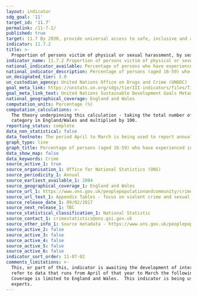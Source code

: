 ```yaml
---
layout: indicator
sdg_goal: '11'
target_id: '11.7'
permalink: /11-7-2/
published: true
target: 11.7 By 2030, provide universal access to safe, inclusive and accessible, green and public spaces, in particular for women and children, older persons and persons with disabilities
indicator: 11.7.2
title: >-
  Proportion of persons victim of physical or sexual harassment, by sex, age, disability status and place of occurrence, in the previous 12 months
indicator_name: 11.7.2 Proportion of persons victim of physical or sexual harassment, by sex, age, disability status and place of occurrence, in the previous 12 months
national_indicator_available: Percentage of persons who have experienced indecent exposure or unwanted sexual touching in the previous twelve months
national_indicator_description: Percentage of persons (aged 16-59) who have experienced indecent exposure or unwanted sexual touching in the previous twelve months
un_designated_tier: 3.0
un_custodian_agency: United Nations Office on Drugs and Crime (UNODC)  
goal_meta_link: https://unstats.un.org/sdgs/tierIII-indicators/files/Tier3-11-07-02.pdf
goal_meta_link_text: United Nations Sustainable Development Goals Metadata (PDF 4.0 MB)
national_geographical_coverage: England and Wales
computation_units: Percentage (%)
computation_calculations: >-
  The theory underpinning this calculation - taking the total number of adults aged 16 to 59 in England and Wales who experienced incidents of indecent exposure or unwanted sexual touching in the previous twelve months and divided this by the total number of adults with the same age
  category in England/Wales and multiplied by 100.
reporting_status: complete
data_non_statistical: false
data_footnote: The period April to March is being used to report annual data. The date on the X axis is the year at the start of the period
graph_type: line
graph_title: Percentage of persons (aged 16-59) who have experienced indecent exposure or unwanted sexual touching in the previous twelve months
data_show_map: false
data_keywords: Crime
source_active_1: true
source_organisation_1: Office for National Statistics (ONS)
source_periodicity_1: Annual 
source_earliest_available_1: 2004
source_geographical_coverage_1: England and Wales 
source_url_1: https://www.ons.gov.uk/peoplepopulationandcommunity/crimeandjustice/datasets/sexualoffencesappendixtables
source_url_text_1: Appendix Tables - focus on violent crime and sexual offences
source_release_date_1: 09/02/2017
source_next_release_1: TBC
source_statistical_classification_1: National Statistic
source_contact_1: crimestatistics@ons.gsi.gov.uk
source_other_info_1: Source metadata - https://www.ons.gov.uk/peoplepopulationandcommunity/crimeandjustice/qmis/crimeandjusticeqmi & https://www.ons.gov.uk/peoplepopulationandcommunity/crimeandjustice/methodologies/crimeandjusticemethodology
source_active_2: false
source_active_3: false
source_active_4: false
source_active_5: false
source_active_6: false
indicator_sort_order: 11-07-02
comments_limitations: >-
  This, or part of this, indicator is awaiting the development of internationally established methodology and standards (classified by the UN as tier 3). Presently the only ages covered are between 16 and 59 but the upper bound of this is likely to increase over time. The original figures
  refer to data that runs from April of that year to March the following year. For example 2015 data date range is from April 2015 to March 2016. The headline data are published in July, however the specific breakdowns (disaggregation’s, i.e. age, gender, etc) are published in February.
  Coverage is limited to England and Wales.  This indicator is being used as an approximation of the UN SDG Indicator. Where possible, we will work to identify or develop UK data to meet the global indicator specification. This indicator has been identified in collaboration with topic
  experts.
---
```

